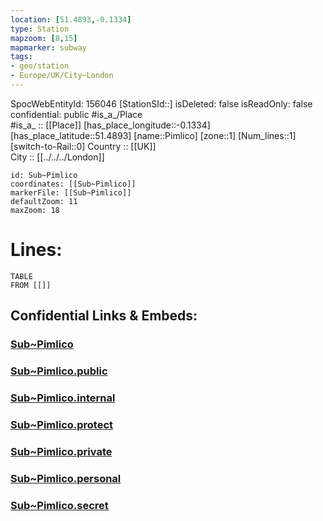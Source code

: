 ```yaml
---
location: [51.4893,-0.1334] 
type: Station 
mapzoom: [8,15] 
mapmarker: subway 
tags:
- geo/station
- Europe/UK/City~London
---
```

SpocWebEntityId: 156046
[StationSId::] 
isDeleted: false
isReadOnly: false
confidential: public
#is_a_/Place  
#is_a_ :: [[Place]] 
[has_place_longitude::-0.1334] 
[has_place_latitude::51.4893] 
[name::Pimlico] 
[zone::1] 
[Num_lines::1] 
[switch-to-Rail::0] 
Country :: [[UK]]  
City :: [[../../../London]]  


```leaflet
id: Sub~Pimlico
coordinates: [[Sub~Pimlico]] 
markerFile: [[Sub~Pimlico]] 
defaultZoom: 11 
maxZoom: 18
```


# Lines: 
```dataview
TABLE 
FROM [[]] 
```


## Confidential Links & Embeds: 

### [Sub~Pimlico](/_Standards/Earth/Continent/Europe/Europe~North/UK/England/Regions~England/London,Greater/cities~GreaterLondon/Underground/Station/Sub~Pimlico.md) 

### [Sub~Pimlico.public](/_public/Earth/Continent/Europe/Europe~North/UK/England/Regions~England/London,Greater/cities~GreaterLondon/Underground/Station/Sub~Pimlico.public.md) 

### [Sub~Pimlico.internal](/_internal/Earth/Continent/Europe/Europe~North/UK/England/Regions~England/London,Greater/cities~GreaterLondon/Underground/Station/Sub~Pimlico.internal.md) 

### [Sub~Pimlico.protect](/_protect/Earth/Continent/Europe/Europe~North/UK/England/Regions~England/London,Greater/cities~GreaterLondon/Underground/Station/Sub~Pimlico.protect.md) 

### [Sub~Pimlico.private](/_private/Earth/Continent/Europe/Europe~North/UK/England/Regions~England/London,Greater/cities~GreaterLondon/Underground/Station/Sub~Pimlico.private.md) 

### [Sub~Pimlico.personal](/_personal/Earth/Continent/Europe/Europe~North/UK/England/Regions~England/London,Greater/cities~GreaterLondon/Underground/Station/Sub~Pimlico.personal.md) 

### [Sub~Pimlico.secret](/_secret/Earth/Continent/Europe/Europe~North/UK/England/Regions~England/London,Greater/cities~GreaterLondon/Underground/Station/Sub~Pimlico.secret.md)

